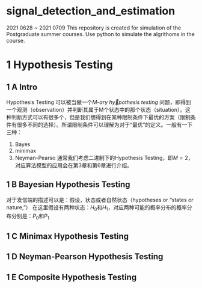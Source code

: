 # signal_detection_and_estimation
 2021 0628 ~ 2021 0709
This repository is created for simulation of the Postgraduate summer courses. Use python to simulate the algrithoms in the course.
# 1 Hypothesis Testing
## 1 A Intro
Hypothesis Testing 可以被当做一个*M-ary hypothesis testing* 问题，即得到一个观测（observation）并判断其属于M个状态中的那个状态（situation）。这种判断方式可以有很多个，但是我们想得到在某种限制条件下最优的方案（限制条件有很多不同的选择）。所谓限制条件可以理解为对于“最优”的定义。一般有一下三种：
1. Bayes
2. minimax
3. Neyman-Pearso
通常我们考虑二进制下的Hypothesis Testing，即$M=2$，对应算法模型的应用会在第3章和第6章进行介绍。
## 1 B Bayesian Hypothesis Testing
对于发信端的描述可以是：假设，状态或者自然状态（hypotheses or “states or nature,”）
在这里假设有两种状态：$H_0$和$H_1$，对应两种可能的概率分布的概率分布分别是：$P_0$和$P_1$
## 1 C Minimax Hypothesis Testing

## 1 D Neyman-Pearson Hypothesis Testing

## 1 E Composite Hypothesis Testing